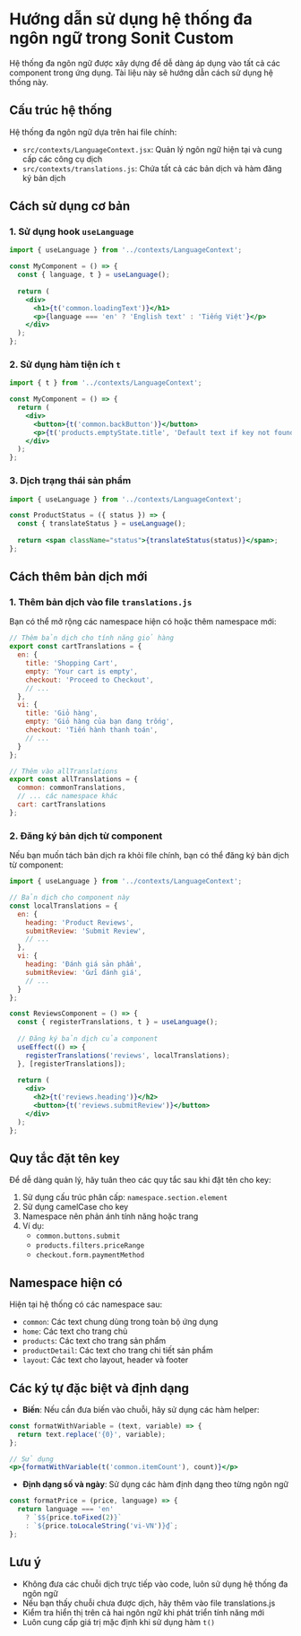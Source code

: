 # Hướng dẫn sử dụng hệ thống đa ngôn ngữ trong Sonit Custom

Hệ thống đa ngôn ngữ được xây dựng để dễ dàng áp dụng vào tất cả các component trong ứng dụng. Tài liệu này sẽ hướng dẫn cách sử dụng hệ thống này.

## Cấu trúc hệ thống

Hệ thống đa ngôn ngữ dựa trên hai file chính:
- `src/contexts/LanguageContext.jsx`: Quản lý ngôn ngữ hiện tại và cung cấp các công cụ dịch
- `src/contexts/translations.js`: Chứa tất cả các bản dịch và hàm đăng ký bản dịch

## Cách sử dụng cơ bản

### 1. Sử dụng hook `useLanguage`

```jsx
import { useLanguage } from '../contexts/LanguageContext';

const MyComponent = () => {
  const { language, t } = useLanguage();
  
  return (
    <div>
      <h1>{t('common.loadingText')}</h1>
      <p>{language === 'en' ? 'English text' : 'Tiếng Việt'}</p>
    </div>
  );
};
```

### 2. Sử dụng hàm tiện ích `t`

```jsx
import { t } from '../contexts/LanguageContext';

const MyComponent = () => {
  return (
    <div>
      <button>{t('common.backButton')}</button>
      <p>{t('products.emptyState.title', 'Default text if key not found')}</p>
    </div>
  );
};
```

### 3. Dịch trạng thái sản phẩm

```jsx
import { useLanguage } from '../contexts/LanguageContext';

const ProductStatus = ({ status }) => {
  const { translateStatus } = useLanguage();
  
  return <span className="status">{translateStatus(status)}</span>;
};
```

## Cách thêm bản dịch mới

### 1. Thêm bản dịch vào file `translations.js`

Bạn có thể mở rộng các namespace hiện có hoặc thêm namespace mới:

```javascript
// Thêm bản dịch cho tính năng giỏ hàng
export const cartTranslations = {
  en: {
    title: 'Shopping Cart',
    empty: 'Your cart is empty',
    checkout: 'Proceed to Checkout',
    // ...
  },
  vi: {
    title: 'Giỏ hàng',
    empty: 'Giỏ hàng của bạn đang trống',
    checkout: 'Tiến hành thanh toán',
    // ...
  }
};

// Thêm vào allTranslations
export const allTranslations = {
  common: commonTranslations,
  // ... các namespace khác
  cart: cartTranslations
};
```

### 2. Đăng ký bản dịch từ component

Nếu bạn muốn tách bản dịch ra khỏi file chính, bạn có thể đăng ký bản dịch từ component:

```jsx
import { useLanguage } from '../contexts/LanguageContext';

// Bản dịch cho component này
const localTranslations = {
  en: {
    heading: 'Product Reviews',
    submitReview: 'Submit Review',
    // ...
  },
  vi: {
    heading: 'Đánh giá sản phẩm',
    submitReview: 'Gửi đánh giá',
    // ...
  }
};

const ReviewsComponent = () => {
  const { registerTranslations, t } = useLanguage();
  
  // Đăng ký bản dịch của component
  useEffect(() => {
    registerTranslations('reviews', localTranslations);
  }, [registerTranslations]);
  
  return (
    <div>
      <h2>{t('reviews.heading')}</h2>
      <button>{t('reviews.submitReview')}</button>
    </div>
  );
};
```

## Quy tắc đặt tên key

Để dễ dàng quản lý, hãy tuân theo các quy tắc sau khi đặt tên cho key:

1. Sử dụng cấu trúc phân cấp: `namespace.section.element`
2. Sử dụng camelCase cho key
3. Namespace nên phản ánh tính năng hoặc trang
4. Ví dụ:
   - `common.buttons.submit`
   - `products.filters.priceRange`
   - `checkout.form.paymentMethod`

## Namespace hiện có

Hiện tại hệ thống có các namespace sau:

- `common`: Các text chung dùng trong toàn bộ ứng dụng
- `home`: Các text cho trang chủ
- `products`: Các text cho trang sản phẩm
- `productDetail`: Các text cho trang chi tiết sản phẩm
- `layout`: Các text cho layout, header và footer

## Các ký tự đặc biệt và định dạng

- **Biến**: Nếu cần đưa biến vào chuỗi, hãy sử dụng các hàm helper:

```jsx
const formatWithVariable = (text, variable) => {
  return text.replace('{0}', variable);
};

// Sử dụng
<p>{formatWithVariable(t('common.itemCount'), count)}</p>
```

- **Định dạng số và ngày**: Sử dụng các hàm định dạng theo từng ngôn ngữ

```jsx
const formatPrice = (price, language) => {
  return language === 'en' 
    ? `$${price.toFixed(2)}` 
    : `${price.toLocaleString('vi-VN')}₫`;
};
```

## Lưu ý

- Không đưa các chuỗi dịch trực tiếp vào code, luôn sử dụng hệ thống đa ngôn ngữ
- Nếu bạn thấy chuỗi chưa được dịch, hãy thêm vào file translations.js
- Kiểm tra hiển thị trên cả hai ngôn ngữ khi phát triển tính năng mới
- Luôn cung cấp giá trị mặc định khi sử dụng hàm `t()` 